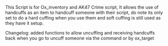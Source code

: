 This Script is for Ox_inventory and AK47 Crime script, It allows the use of handcuffs as an item to handcuff someone with their script, do note its only set to do a hard cuffing when you use them and soft cuffing is still used as they have it setup.

Changelog: added functions to allow uncuffing and receiving handcuffs back when you go to uncuff someone via the command or by ox_target
